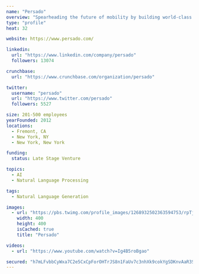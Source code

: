 ```yaml
---
name: "Persado"
overview: "Spearheading the future of mobility by building world-class autonomous driving technology - safely, reliably, and at scale"
type: "profile"
heat: 32

website: https://www.persado.com/

linkedin:
  url: "https://www.linkedin.com/company/persado"
  followers: 13074

crunchbase:
  url: "https://www.crunchbase.com/organization/persado"

twitter:
  username: "persado"
  url: "https://www.twitter.com/persado"
  followers: 5527

size: 201-500 employees
yearFounded: 2012
locations:
  - Fremont, CA
  - New York, NY
  - New York, New York

funding:
  status: Late Stage Venture

topics:
  - AI
  - Natural Language Processing

tags:
  - Natural Language Generation

images:
  - url: "https://pbs.twimg.com/profile_images/1268932502363594753/rpTjICXr_400x400.jpg"
    width: 400
    height: 400
    isCached: true
    title: "Persado"

videos:
  - url: "https://www.youtube.com/watch?v=Ig4B5roBgao"

secured: "h7mLFvbbCyWxa7C2e5CxCpForOHTrJS8n1FaUv7c3nhXk9cokYgSDKnvAaR3Sg3RGo5cg4VR6A967e5pwB3O+hLIOrx0CS9/wU2ywFnpXhywrnKoDNDbFekcW88UFkI95AaIabio6yJ5XxLI/GgFLm3uOfbCuDmju8DJ8FXHKW5FkFjtKmRcuC/augThxpzkEbF8lNbk+smW2CyuXFvE4KGPd1ife/IzhDPw9NkYZEbCeKz/PO2KNBj9NAAxqQdx0YRNNScxwGl4UL78oIsoXrjgpb7n4QvwX1VxEJLynXoeaNTQL+AtAqE38TZgiHMVXvAHF8Bts2L1JRvzwFmZkaAMSwWFuC9WE6bK3FmLig7slQVdXGmYcjL9YN+GmqYf;xc8pUoWoUphs88puCyOKDQ=="
---
```


